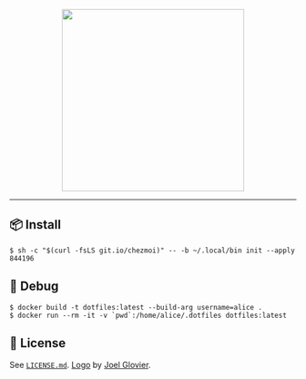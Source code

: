 <p align="center">
  <img
    src="https://raw.githubusercontent.com/jglovier/dotfiles-logo/main/dotfiles-logo.png"
    width="320px"
  />
</p>

---

## 📦 Install

```console
$ sh -c "$(curl -fsLS git.io/chezmoi)" -- -b ~/.local/bin init --apply 844196
```

## 👷 Debug

```console
$ docker build -t dotfiles:latest --build-arg username=alice .
$ docker run --rm -it -v `pwd`:/home/alice/.dotfiles dotfiles:latest
```

## 📄 License

See [`LICENSE.md`](/LICENSE.md). [Logo](https://github.com/jglovier/dotfiles-logo) by [Joel Glovier](https://github.com/jglovier).
